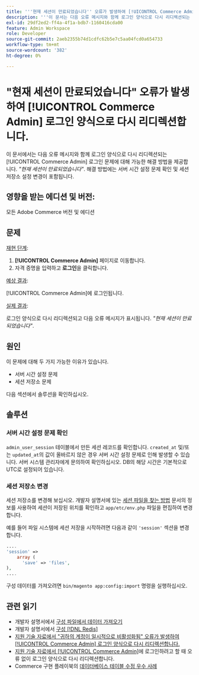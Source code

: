 ```yaml
---
title: '''현재 세션이 만료되었습니다'' 오류가 발생하여 [!UICONTROL Commerce Admin] 로그인 양식으로 다시 리디렉션합니다.'''
description: '''이 문서는 다음 오류 메시지와 함께 로그인 양식으로 다시 리디렉션되는 [!UICONTROL Commerce Admin] 로그인 문제에 대해 가능한 해결 방법을 제공합니다. *"현재 세션이 만료되었습니다"*. 해결 방법에는 서버 시간 설정 문제 확인 및 세션 저장소 설정 변경이 포함됩니다.'
exl-id: 29df2ed2-ff4a-4f1a-bdb7-1160416cda00
feature: Admin Workspace
role: Developer
source-git-commit: 2aeb2355b74d1cdfc62b5e7c5aa04fcd0a654733
workflow-type: tm+mt
source-wordcount: '382'
ht-degree: 0%

---
```


# &quot;현재 세션이 만료되었습니다&quot; 오류가 발생하여 [!UICONTROL Commerce Admin] 로그인 양식으로 다시 리디렉션합니다.

이 문서에서는 다음 오류 메시지와 함께 로그인 양식으로 다시 리디렉션되는 [!UICONTROL Commerce Admin] 로그인 문제에 대해 가능한 해결 방법을 제공합니다. *&quot;현재 세션이 만료되었습니다&quot;*. 해결 방법에는 서버 시간 설정 문제 확인 및 세션 저장소 설정 변경이 포함됩니다.

## 영향을 받는 에디션 및 버전:

모든 Adobe Commerce 버전 및 에디션

## 문제

<u>재현 단계</u>:

1. **[!UICONTROL Commerce Admin]** 페이지로 이동합니다.
1. 자격 증명을 입력하고 **로그인**&#x200B;을 클릭합니다.

<u>예상 결과</u>:

[!UICONTROL Commerce Admin]에 로그인됩니다.

<u>실제 결과</u>:

로그인 양식으로 다시 리디렉션되고 다음 오류 메시지가 표시됩니다. *&quot;현재 세션이 만료되었습니다&quot;*.

## 원인

이 문제에 대해 두 가지 가능한 이유가 있습니다.

* 서버 시간 설정 문제
* 세션 저장소 문제

다음 섹션에서 솔루션을 확인하십시오.

## 솔루션

### 서버 시간 설정 문제 확인

`admin_user_session` 테이블에서 만든 세션 레코드를 확인합니다. `created_at` 및/또는 `updated_at`의 값이 올바르지 않은 경우 서버 시간 설정 문제로 인해 발생할 수 있습니다. 서버 시스템 관리자에게 문의하여 확인하십시오. DB의 해당 시간은 기본적으로 UTC로 설정되어 있습니다.

### 세션 저장소 변경

세션 저장소를 변경해 보십시오. 개발자 설명서에 있는 [세션 파일을 찾는 방법](https://experienceleague.adobe.com/ko/docs/commerce-operations/configuration-guide/storage/session-storage/sessions) 문서의 정보를 사용하여 세션이 저장된 위치를 확인하고 `app/etc/env.php` 파일을 편집하여 변경합니다.

예를 들어 파일 시스템에 세션 저장을 시작하려면 다음과 같이 `'session'` 섹션을 변경합니다.

```php
....
'session' =>
    array (
      'save' => 'files',
),
....
```

구성 데이터를 가져오려면 `bin/magento app:config:import` 명령을 실행하십시오.


## 관련 읽기

* 개발자 설명서에서 [구성 파일에서 데이터 가져오기](https://experienceleague.adobe.com/ko/docs/commerce-operations/configuration-guide/cli/configuration-management/import-configuration)
* 개발자 설명서에서 [구성 [!DNL Redis]](https://experienceleague.adobe.com/ko/docs/commerce-operations/configuration-guide/cache/redis/config-redis)
* [지원 기술 자료에서 &quot;귀하의 계정이 일시적으로 비활성화됨&quot; 오류가 발생하여 [!UICONTROL Commerce Admin] 로그인 양식으로 다시 리디렉션합니다.](https://experienceleague.adobe.com/ko/docs/commerce-knowledge-base/kb/troubleshooting/miscellaneous/redirect-back-to-the-admin-login-form-with-your-account-is-temporarily-disabled-error)
* [지원 기술 자료에서 [!UICONTROL Commerce Admin]](https://experienceleague.adobe.com/ko/docs/commerce-knowledge-base/kb/troubleshooting/miscellaneous/login-redirect-when-trying-to-login-to-magento-admin)에 로그인하려고 할 때 오류 없이 로그인 양식으로 다시 리디렉션합니다.
* Commerce 구현 플레이북의 [데이터베이스 테이블 수정 우수 사례](https://experienceleague.adobe.com/ko/docs/commerce-operations/implementation-playbook/best-practices/development/modifying-core-and-third-party-tables#why-adobe-recommends-avoiding-modifications)

